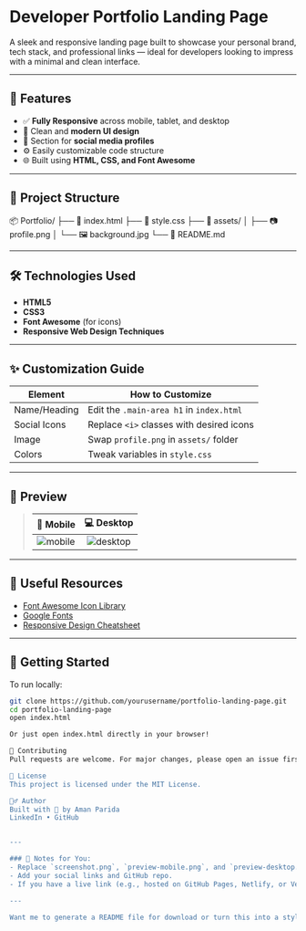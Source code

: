 # Developer Portfolio Landing Page

A sleek and responsive landing page built to showcase your personal brand, tech stack, and professional links — ideal for developers looking to impress with a minimal and clean interface.

---

## 🌟 Features

- ✅ **Fully Responsive** across mobile, tablet, and desktop
- 🎨 Clean and **modern UI design**
- 💼 Section for **social media profiles**
- ⚙️ Easily customizable code structure
- 🌐 Built using **HTML, CSS, and Font Awesome**

---

## 📁 Project Structure
📦 Portfolio/
├── 📄 index.html
├── 🎨 style.css
├── 📁 assets/
│ ├── 📷 profile.png
│ └── 🖼️ background.jpg
└── 📄 README.md


---

## 🛠️ Technologies Used

- **HTML5**
- **CSS3**
- **Font Awesome** (for icons)
- **Responsive Web Design Techniques**

---

## ✨ Customization Guide

| Element        | How to Customize                          |
|----------------|-------------------------------------------|
| Name/Heading   | Edit the `.main-area h1` in `index.html`  |
| Social Icons   | Replace `<i>` classes with desired icons  |
| Image          | Swap `profile.png` in `assets/` folder    |
| Colors         | Tweak variables in `style.css`            |

---

## 📸 Preview

> 📱 Mobile | 💻 Desktop  
> :-------: | :--------:  
> ![mobile](./preview-mobile.png) | ![desktop](./preview-desktop.png)

---

## 🔗 Useful Resources

- [Font Awesome Icon Library](https://fontawesome.com/icons)
- [Google Fonts](https://fonts.google.com/)
- [Responsive Design Cheatsheet](https://web.dev/responsive-web-design-basics/)

---

## 🚀 Getting Started

To run locally:

```bash
git clone https://github.com/yourusername/portfolio-landing-page.git
cd portfolio-landing-page
open index.html

Or just open index.html directly in your browser!

🧠 Contributing
Pull requests are welcome. For major changes, please open an issue first to discuss what you'd like to change.

📄 License
This project is licensed under the MIT License.

🙋‍♂️ Author
Built with 💙 by Aman Parida
LinkedIn • GitHub


---

### 🧩 Notes for You:
- Replace `screenshot.png`, `preview-mobile.png`, and `preview-desktop.png` with actual screenshots (you can export from your design).
- Add your social links and GitHub repo.
- If you have a live link (e.g., hosted on GitHub Pages, Netlify, or Vercel), include it at the top.

---

Want me to generate a README file for download or turn this into a styled webpage version too?

